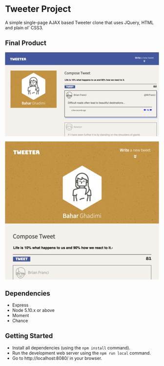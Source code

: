 # Tweeter Project

A simple single-page AJAX based Tweeter clone that uses JQuery, HTML and plain ol' CSS3.

## Final Product

!["screenshot of the page in desktop view"](https://github.com/Baharghadimii/tweeter/blob/master/doc/desktop-view.png?raw=true)


!["screenshot of the page in tablet view"](https://github.com/Baharghadimii/tweeter/blob/master/doc/tablet-view.png?raw=true)

## Dependencies

- Express
- Node 5.10.x or above
- Moment
- Chance

## Getting Started

- Install all dependencies (using the `npm install` command).
- Run the development web server using the `npm run local` command.
- Go to http://localhost:8080/ in your browser.
